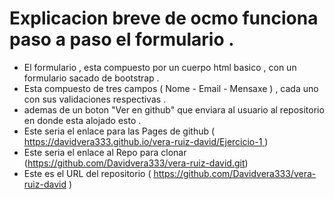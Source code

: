 # Explicacion breve de ocmo funciona paso a paso el formulario .
- El formulario , esta compuesto por un cuerpo html basico , con un formulario sacado de bootstrap .
- Esta compuesto de tres campos ( Nome - Email - Mensaxe ) , cada uno con sus validaciones respectivas .
- ademas de un boton "Ver en github" que enviara al usuario al repositorio en donde esta alojado esto .
- Este seria el enlace para las Pages de github ([ https://davidvera333.github.io/vera-ruiz-david/Ejercicio-1 ](https://davidvera333.github.io/vera-ruiz-david/index.html))
- Este seria el enlace al Repo para clonar (https://github.com/Davidvera333/vera-ruiz-david.git)
- Este es el URL del repositorio ( https://github.com/Davidvera333/vera-ruiz-david )
